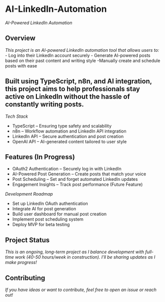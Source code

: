 # AI-LinkedIn-Automation
*AI-Powered LinkedIn Automation*

## Overview
*This project is an AI-powered LinkedIn automation tool that allows users to:*
    - Log into their LinkedIn account securely
    - Generate AI-powered posts based on their past content and writing style
    -Manually create and schedule posts with ease

## Built using TypeScript, n8n, and AI integration, this project aims to help professionals stay active on LinkedIn without the hassle of constantly writing posts.

*Tech Stack*
- TypeScript – Ensuring type safety and scalability
- n8n – Workflow automation and LinkedIn API integration
- LinkedIn API – Secure authentication and post creation
- OpenAI API – AI-generated content tailored to user style

## Features (In Progress)
- OAuth2 Authentication – Securely log in with LinkedIn
- AI-Powered Post Generation – Create posts that match your voice
- Post Scheduling – Set and forget automated LinkedIn updates
- Engagement Insights – Track post performance (Future Feature)

*Development Roadmap*
 - Set up LinkedIn OAuth authentication
 - Integrate AI for post generation
 - Build user dashboard for manual post creation
 - Implement post scheduling system
 - Deploy MVP for beta testing

## Project Status
*This is an ongoing, long-term project as I balance development with full-time work (40-50 hours/week in construction). I’ll be sharing updates as I make progress!*

## Contributing
*If you have ideas or want to contribute, feel free to open an issue or reach out!*



